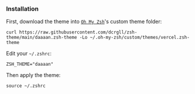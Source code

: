 ### Installation

First, download the theme into [`Oh My Zsh`](https://github.com/robbyrussell/oh-my-zsh)'s custom theme folder:

```
curl https://raw.githubusercontent.com/dcrgll/zsh-theme/main/daaaan.zsh-theme -Lo ~/.oh-my-zsh/custom/themes/vercel.zsh-theme
```

Edit your `~/.zshrc`:

```
ZSH_THEME="daaaan"
```

Then apply the theme:

```
source ~/.zshrc
```
